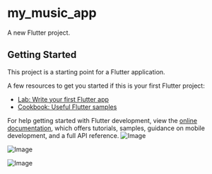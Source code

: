 # my_music_app

A new Flutter project.

## Getting Started

This project is a starting point for a Flutter application.

A few resources to get you started if this is your first Flutter project:

- [Lab: Write your first Flutter app](https://docs.flutter.dev/get-started/codelab)
- [Cookbook: Useful Flutter samples](https://docs.flutter.dev/cookbook)

For help getting started with Flutter development, view the
[online documentation](https://docs.flutter.dev/), which offers tutorials,
samples, guidance on mobile development, and a full API reference.
![Image](https://github.com/user-attachments/assets/15b6bc06-fed1-4fb8-bc25-4637700e863d)

![Image](https://github.com/user-attachments/assets/b987de84-3d28-479b-b33d-4265df06c99f)

![Image](https://github.com/user-attachments/assets/3b6c3d75-0230-4db1-a005-f679139569fb)
